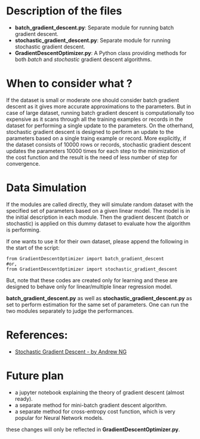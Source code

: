 # Description of the files

+ **batch_gradient_descent.py**: Separate module for running batch gradient descent.
+ **stochastic_gradient_descent.py**: Separate module for running stochastic gradient descent.
+ **GradientDescentOptimizer.py**: A Python class providing methods for both *batch* and *stochastic* gradient descent algorithms.

# When to consider what ?

If the dataset is small or moderate one should consider batch gradient descent as it gives more accurate approximations to the parameters. But in case of large dataset, running batch gradient descent is computationally too expensive as it scans through all the training examples or records in the dataset for performing a single update to the parameters. On the otherhand, stochastic gradient descent is designed to perform an update to the parameters based on a single traing example or record. More explicitly, if the dataset consists of 10000 rows or records, stochastic gradient descent updates the parameters 10000 times for each step to the minimization of the cost function and the result is the need of less number of step for convergence.

# Data Simulation

If the modules are called directly, they will simulate random dataset with the specified set of parameters based on a given linear model. The model is in the initial description in each module. Then the gradient descent (batch or stochastic) is applied on this dummy dataset to evaluate how the algorithm is performing. 

If one wants to use it for their own dataset, please append the following in the start of the script:
```
from GradientDescentOptimizer import batch_gradient_descent
#or,
from GradientDescentOptimizer import stochastic_gradient_descent

```
But, note that these codes are created only for learning and these are designed to behave only for linear/multiple linear regression model.  

**batch_gradient_descent.py** as well as **stochastic_gradient_descent.py** as set to perform estimation for the same set of parameters. One can run the two modules separately to judge the performances.

# References: 

+ [Stochastic Gradient Descent - by Andrew NG](https://www.youtube.com/watch?v=UfNU3Vhv5CA)

# Future plan
+ a jupyter notebook explaining the theory of gradient descent (almost ready).
+ a separate method for mini-batch gradient descent algorithm.
+ a separate method for cross-entropy cost function, which is very popular for Neural Network models.

these changes will only be reflected in **GradientDescentOptimizer.py**.
